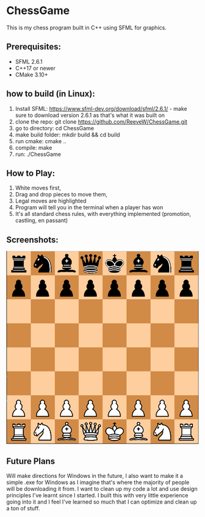 # ChessGame
This is my chess program built in C++ using SFML for graphics.

## Prerequisites:
- SFML 2.6.1
- C++17 or newer
- CMake 3.10+



## how to build (in Linux): 
1. Install SFML: https://www.sfml-dev.org/download/sfml/2.6.1/ - make sure to download version 2.6.1 as that's what it was built on
2. clone the repo: git clone https://github.com/ReeveW/ChessGame.git
3. go to directory: cd ChessGame
4. make build folder: mkdir build && cd build
5. run cmake: cmake ..
6. compile: make
7. run: ./ChessGame

## How to Play:
1. White moves first,
2. Drag and drop pieces to move them,
3. Legal moves are highlighted
4. Program will tell you in the terminal when a player has won
5. It's all standard chess rules, with everything implemented (promotion, castling, en passant)

## Screenshots:
![Gameplay Screenshot](images/default_board.png)


## Future Plans
Will make directions for Windows in the future, I also want to make it a simple .exe for Windows as I imagine that's where the majority of people will be downloading it from.
I want to clean up my code a lot and use design principles I've learnt since I started. I built this with very little experience going into it and I feel I've learned so much that I can optimize and clean up a ton of stuff.
